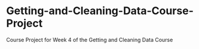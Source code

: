 # Getting-and-Cleaning-Data-Course-Project
Course Project for Week 4 of the Getting and Cleaning Data Course

